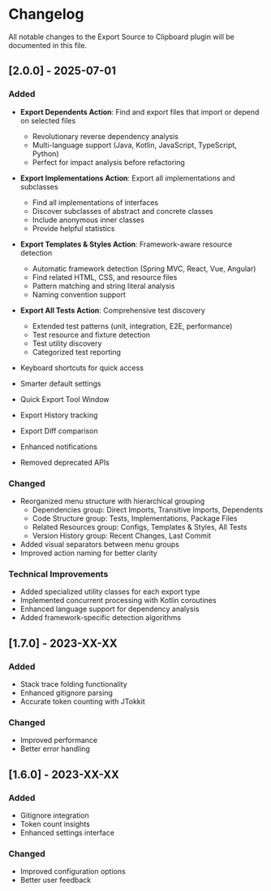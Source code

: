# Changelog

All notable changes to the Export Source to Clipboard plugin will be documented in this file.

## [2.0.0] - 2025-07-01

### Added
- **Export Dependents Action**: Find and export files that import or depend on selected files
  - Revolutionary reverse dependency analysis
  - Multi-language support (Java, Kotlin, JavaScript, TypeScript, Python)
  - Perfect for impact analysis before refactoring
  
- **Export Implementations Action**: Export all implementations and subclasses
  - Find all implementations of interfaces
  - Discover subclasses of abstract and concrete classes
  - Include anonymous inner classes
  - Provide helpful statistics
  
- **Export Templates & Styles Action**: Framework-aware resource detection
  - Automatic framework detection (Spring MVC, React, Vue, Angular)
  - Find related HTML, CSS, and resource files
  - Pattern matching and string literal analysis
  - Naming convention support
  
- **Export All Tests Action**: Comprehensive test discovery
  - Extended test patterns (unit, integration, E2E, performance)
  - Test resource and fixture detection
  - Test utility discovery
  - Categorized test reporting

- Keyboard shortcuts for quick access
- Smarter default settings
- Quick Export Tool Window
- Export History tracking
- Export Diff comparison
- Enhanced notifications
- Removed deprecated APIs

### Changed
- Reorganized menu structure with hierarchical grouping
  - Dependencies group: Direct Imports, Transitive Imports, Dependents
  - Code Structure group: Tests, Implementations, Package Files
  - Related Resources group: Configs, Templates & Styles, All Tests
  - Version History group: Recent Changes, Last Commit
- Added visual separators between menu groups
- Improved action naming for better clarity

### Technical Improvements
- Added specialized utility classes for each export type
- Implemented concurrent processing with Kotlin coroutines
- Enhanced language support for dependency analysis
- Added framework-specific detection algorithms

## [1.7.0] - 2023-XX-XX

### Added
- Stack trace folding functionality
- Enhanced gitignore parsing
- Accurate token counting with JTokkit

### Changed
- Improved performance
- Better error handling

## [1.6.0] - 2023-XX-XX

### Added
- Gitignore integration
- Token count insights
- Enhanced settings interface

### Changed
- Improved configuration options
- Better user feedback